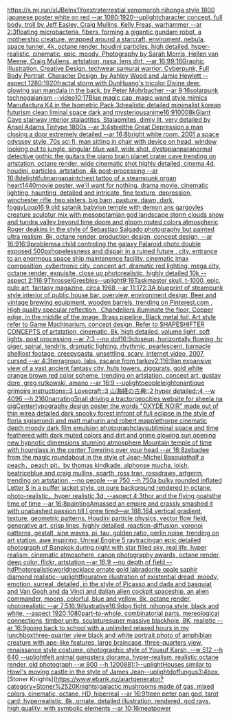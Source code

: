 [<https://s.mj.run/xlJBeInx1Yo>](https://www.ebank.nz/aiartgenerator?category=%3Chttps%3A//s.mj.run/xlJBeInx1Yo%3E)[extraterrestial xenomorph nihonga style 1800 japanese poster white on red --ar 1080:1920](https://www.ebank.nz/aiartgenerator?category=extraterrestial%2520xenomorph%2520nihonga%2520style%25201800%2520japanese%2520poster%2520white%2520on%2520red%2520--ar%25201080%3A1920)[](https://www.ebank.nz/aiartgenerator?category=)[--uplight](https://www.ebank.nz/aiartgenerator?category=--uplight)[character concept, full body, troll by Jeff Easley, Craig Mullins, Kelly Freas, warhammer --ar 2:3](https://www.ebank.nz/aiartgenerator?category=character%2520concept%2C%2520full%2520body%2C%2520troll%2520by%2520Jeff%2520Easley%2C%2520Craig%2520Mullins%2C%2520Kelly%2520Freas%2C%2520warhammer%2520--ar%25202%3A3)[floating microbacteria, fibers, forming a gigantic gundam robot, a mothership creature, wrapped around a starcraft, enviroment, nebula, space tunnel, 4k, octane render, houdini particles, high detailed, hyper-realistic, cinematic, epic, moody, Photography by Sarah Morris, Hellen van Meene, Craig Mullens, artstation, nasa, lens dirt, --ar 16:9](https://www.ebank.nz/aiartgenerator?category=floating%2520microbacteria%2C%2520fibers%2C%2520forming%2520a%2520gigantic%2520gundam%2520robot%2C%2520a%2520mothership%2520creature%2C%2520wrapped%2520around%2520a%2520starcraft%2C%2520enviroment%2C%2520nebula%2C%2520space%2520tunnel%2C%25204k%2C%2520octane%2520render%2C%2520houdini%2520particles%2C%2520high%2520detailed%2C%2520hyper-realistic%2C%2520cinematic%2C%2520epic%2C%2520moody%2C%2520Photography%2520by%2520Sarah%2520Morris%2C%2520Hellen%2520van%2520Meene%2C%2520Craig%2520Mullens%2C%2520artstation%2C%2520nasa%2C%2520lens%2520dirt%2C%2520--ar%252016%3A9)[9:16](https://www.ebank.nz/aiartgenerator?category=9%3A16)[Graphic Illustration, Creative Design, techwear samurai warrior, Cyberpunk, Full Body Portrait, Character Design, by Ashley Wood and Jamie Hewlett --aspect 1280:1920](https://www.ebank.nz/aiartgenerator?category=Graphic%2520Illustration%2C%2520Creative%2520Design%2C%2520techwear%2520samurai%2520warrior%2C%2520Cyberpunk%2C%2520Full%2520Body%2520Portrait%2C%2520Character%2520Design%2C%2520by%2520Ashley%2520Wood%2520and%2520Jamie%2520Hewlett%2520--aspect%25201280%3A1920)[fractal storm with DunHuang's tricolor Divine deer, glowing sun mandala in the back, by Peter Mohrbacher  --ar 9:16](https://www.ebank.nz/aiartgenerator?category=fractal%2520storm%2520with%2520DunHuang%27s%2520tricolor%2520Divine%2520deer%2C%2520glowing%2520sun%2520mandala%2520in%2520the%2520back%2C%2520by%2520Peter%2520Mohrbacher%2520%2520--ar%25209%3A16)[solarpunk technogaianism --video](https://www.ebank.nz/aiartgenerator?category=solarpunk%2520technogaianism%2520--video)[10:17](https://www.ebank.nz/aiartgenerator?category=10%3A17)[Blue magic cap, magic wand,style mimics Manufactura K4 in the Isometric Pack 3d](https://www.ebank.nz/aiartgenerator?category=Blue%2520magic%2520cap%2C%2520magic%2520wand%2Cstyle%2520mimics%2520Manufactura%2520K4%2520in%2520the%2520Isometric%2520Pack%25203d)[realistic detailed minimalist korean futurism clean liminal space dark and mysterious](https://www.ebank.nz/aiartgenerator?category=realistic%2520detailed%2520minimalist%2520korean%2520futurism%2520clean%2520liminal%2520space%2520dark%2520and%2520mysterious)[anime](https://www.ebank.nz/aiartgenerator?category=anime)[16:9](https://www.ebank.nz/aiartgenerator?category=16%3A9)[1000](https://www.ebank.nz/aiartgenerator?category=1000)[8k](https://www.ebank.nz/aiartgenerator?category=8k)[Giant Cave stairway interior stalagtites, Stalagmites, dimly lit,  very detailed by Ansel Adams Tintype 1800s --ar 3:4](https://www.ebank.nz/aiartgenerator?category=Giant%2520Cave%2520stairway%2520interior%2520stalagtites%2C%2520Stalagmites%2C%2520dimly%2520lit%2C%2520%2520very%2520detailed%2520by%2520Ansel%2520Adams%2520Tintype%25201800s%2520--ar%25203%3A4)[steel](https://www.ebank.nz/aiartgenerator?category=steel)[the Great Depression a man closing a door extremely detailed --ar 16:8](https://www.ebank.nz/aiartgenerator?category=the%2520Great%2520Depression%2520a%2520man%2520closing%2520a%2520door%2520extremely%2520detailed%2520--ar%252016%3A8)[bright white room, 2001 a space odyssey style, 70s sci fi, man sitting in chair with device on head, window looking out to jungle, singular blue wall, wide shot, dystopian](https://www.ebank.nz/aiartgenerator?category=bright%2520white%2520room%2C%25202001%2520a%2520space%2520odyssey%2520style%2C%252070s%2520sci%2520fi%2C%2520man%2520sitting%2520in%2520chair%2520with%2520device%2520on%2520head%2C%2520window%2520looking%2520out%2520to%2520jungle%2C%2520singular%2520blue%2520wall%2C%2520wide%2520shot%2C%2520dystopian)[paranormal detective gothic the guitars the piano brain planet crater cave trending on artstation, octane render, wide cinematic shot highly detailed, cinema 4d, houdini, particles, artstation, 4k post-processing --ar 16:8](https://www.ebank.nz/aiartgenerator?category=paranormal%2520detective%2520gothic%2520the%2520guitars%2520the%2520piano%2520brain%2520planet%2520crater%2520cave%2520trending%2520on%2520artstation%2C%2520octane%2520render%2C%2520wide%2520cinematic%2520shot%2520highly%2520detailed%2C%2520cinema%25204d%2C%2520houdini%2C%2520particles%2C%2520artstation%2C%25204k%2520post-processing%2520--ar%252016%3A8)[delightful](https://www.ebank.nz/aiartgenerator?category=delightful)[manga](https://www.ebank.nz/aiartgenerator?category=manga)[paint](https://www.ebank.nz/aiartgenerator?category=paint)[chest tattoo of a steampunk organ heart](https://www.ebank.nz/aiartgenerator?category=chest%2520tattoo%2520of%2520a%2520steampunk%2520organ%2520heart)[1440](https://www.ebank.nz/aiartgenerator?category=1440)[movie poster, we'll want for nothing, drama movie, cinematic lighting, haunting, detailed and intricate, fine texture, depression, winchester rifle, two sisters, big barn, pasture, dawn, dark, foggy](https://www.ebank.nz/aiartgenerator?category=movie%2520poster%2C%2520we%27ll%2520want%2520for%2520nothing%2C%2520drama%2520movie%2C%2520cinematic%2520lighting%2C%2520haunting%2C%2520detailed%2520and%2520intricate%2C%2520fine%2520texture%2C%2520depression%2C%2520winchester%2520rifle%2C%2520two%2520sisters%2C%2520big%2520barn%2C%2520pasture%2C%2520dawn%2C%2520dark%2C%2520foggy)[Loop](https://www.ebank.nz/aiartgenerator?category=Loop)[16:9,](https://www.ebank.nz/aiartgenerator?category=16%3A9%2C)[old satanik babylon temple with demon ans gargoyles creature sculptur mix with mesopotamian god landscape storm clouds snow and tundra valley beyond time doom and gloom muted colors atmospheric Roger deakins in the style of Sebastiao Salgado photography but painted ultra realism, 8k, octane render, production design, concept design, --ar 16:9](https://www.ebank.nz/aiartgenerator?category=old%2520satanik%2520babylon%2520temple%2520with%2520demon%2520ans%2520gargoyles%2520creature%2520sculptur%2520mix%2520with%2520mesopotamian%2520god%2520landscape%2520storm%2520clouds%2520snow%2520and%2520tundra%2520valley%2520beyond%2520time%2520doom%2520and%2520gloom%2520muted%2520colors%2520atmospheric%2520Roger%2520deakins%2520in%2520the%2520style%2520of%2520Sebastiao%2520Salgado%2520photography%2520but%2520painted%2520ultra%2520realism%2C%25208k%2C%2520octane%2520render%2C%2520production%2520design%2C%2520concept%2520design%2C%2520--ar%252016%3A9)[16:9](https://www.ebank.nz/aiartgenerator?category=16%3A9)[problems](https://www.ebank.nz/aiartgenerator?category=problems)[a child controling the galaxy Palaroid photo double exposed 500px](https://www.ebank.nz/aiartgenerator?category=a%2520child%2520controling%2520the%2520galaxy%2520Palaroid%2520photo%2520double%2520exposed%2520500px)[hopelessness and dispair in a ruined future , city, entrance to an enormous space ship maintenence facility,  cinematic imax composition, cybertronic city,  concept art, dramatic red lighting, mega city, octane render, exquisite, close up photorealistic, highly detailed 10k --aspect 2:1](https://www.ebank.nz/aiartgenerator?category=hopelessness%2520and%2520dispair%2520in%2520a%2520ruined%2520future%2520%2C%2520city%2C%2520entrance%2520to%2520an%2520enormous%2520space%2520ship%2520maintenence%2520facility%2C%2520%2520cinematic%2520imax%2520composition%2C%2520cybertronic%2520city%2C%2520%2520concept%2520art%2C%2520dramatic%2520red%2520lighting%2C%2520mega%2520city%2C%2520octane%2520render%2C%2520exquisite%2C%2520close%2520up%2520photorealistic%2C%2520highly%2520detailed%252010k%2520--aspect%25202%3A1)[16:9](https://www.ebank.nz/aiartgenerator?category=16%3A9)[Throssel](https://www.ebank.nz/aiartgenerator?category=Throssel)[Greebles](https://www.ebank.nz/aiartgenerator?category=Greebles)[--uplight](https://www.ebank.nz/aiartgenerator?category=--uplight)[9:16](https://www.ebank.nz/aiartgenerator?category=9%3A16)[Taskmaster skull, t-1000, epic, pulp art, fantasy magazine, circa 1968 --ar 11:17](https://www.ebank.nz/aiartgenerator?category=Taskmaster%2520skull%2C%2520t-1000%2C%2520epic%2C%2520pulp%2520art%2C%2520fantasy%2520magazine%2C%2520circa%25201968%2520--ar%252011%3A17)[2:3](https://www.ebank.nz/aiartgenerator?category=2%3A3)[A blueprint of steampunk style interior of public house bar,  overview, environment  design,  Beer and vintage brewing equipment, wooden barrels,  trending on Pinterest.com  , High quality specular reflection ,  Chandeliers illuminate the floor, Copper  edge, in the middle of the image, Brass pipeline,  Black metal foil,  Art style refer to Game Machinarium.  concept design, Refer to SHAPESHIFTER CONCEPTS  of artstation, cinematic,  8k, high detailed,  volume light,  soft lights,  post processing    --ar 7:3   --no dof](https://www.ebank.nz/aiartgenerator?category=A%2520blueprint%2520of%2520steampunk%2520style%2520interior%2520of%2520public%2520house%2520bar%2C%2520%2520overview%2C%2520environment%2520%2520design%2C%2520%2520Beer%2520and%2520vintage%2520brewing%2520equipment%2C%2520wooden%2520barrels%2C%2520%2520trending%2520on%2520Pinterest.com%2520%2520%2C%2520High%2520quality%2520specular%2520reflection%2520%2C%2520%2520Chandeliers%2520illuminate%2520the%2520floor%2C%2520Copper%2520%2520edge%2C%2520in%2520the%2520middle%2520of%2520the%2520image%2C%2520Brass%2520pipeline%2C%2520%2520Black%2520metal%2520foil%2C%2520%2520Art%2520style%2520refer%2520to%2520Game%2520Machinarium.%2520%2520concept%2520design%2C%2520Refer%2520to%2520SHAPESHIFTER%2520CONCEPTS%2520%2520of%2520artstation%2C%2520cinematic%2C%2520%25208k%2C%2520high%2520detailed%2C%2520%2520volume%2520light%2C%2520%2520soft%2520lights%2C%2520%2520post%2520processing%2520%2520%2520%2520--ar%25207%3A3%2520%2520%2520--no%2520dof)[16:9](https://www.ebank.nz/aiartgenerator?category=16%3A9)[closeup, horizontally flowing, hr giger, spinal, tendrils, dramatic lighting, rhythmic, pearlescent, barnacle shell](https://www.ebank.nz/aiartgenerator?category=closeup%2C%2520horizontally%2520flowing%2C%2520hr%2520giger%2C%2520spinal%2C%2520tendrils%2C%2520dramatic%2520lighting%2C%2520rhythmic%2C%2520pearlescent%2C%2520barnacle%2520shell)[lost footage, creepypasta, unsettling, scary, internet video, 2007, cursed --ar 4:3](https://www.ebank.nz/aiartgenerator?category=lost%2520footage%2C%2520creepypasta%2C%2520unsettling%2C%2520scary%2C%2520internet%2520video%2C%25202007%2C%2520cursed%2520--ar%25204%3A3)[terragroup, labs, escape from tarkov](https://www.ebank.nz/aiartgenerator?category=terragroup%2C%2520labs%2C%2520escape%2520from%2520tarkov)[2:1](https://www.ebank.nz/aiartgenerator?category=2%3A1)[16:9](https://www.ebank.nz/aiartgenerator?category=16%3A9)[an expansive view of a vast ancient fantasy city, huts towers,  ziggurats,  gold white orange brown red color scheme, trending on artstation, concept art, gustav dore, greg rutkowski, amano --ar 16:9 --uplight](https://www.ebank.nz/aiartgenerator?category=an%2520expansive%2520view%2520of%2520a%2520vast%2520ancient%2520fantasy%2520city%2C%2520huts%2520towers%2C%2520%2520ziggurats%2C%2520%2520gold%2520white%2520orange%2520brown%2520red%2520color%2520scheme%2C%2520trending%2520on%2520artstation%2C%2520concept%2520art%2C%2520gustav%2520dore%2C%2520greg%2520rutkowski%2C%2520amano%2520--ar%252016%3A9%2520--uplight)[people](https://www.ebank.nz/aiartgenerator?category=people)[leighton](https://www.ebank.nz/aiartgenerator?category=leighton)[antique grimoire instructions::3 Lovecraft::3 山海経の古典::2 hyper detailed::4 --w 4096 --h 2160](https://www.ebank.nz/aiartgenerator?category=antique%2520grimoire%2520instructions%3A%3A3%2520Lovecraft%3A%3A3%2520%E5%B1%B1%E6%B5%B7%E7%B5%8C%E3%81%AE%E5%8F%A4%E5%85%B8%3A%3A2%2520hyper%2520detailed%3A%3A4%2520--w%25204096%2520--h%25202160)[narrating](https://www.ebank.nz/aiartgenerator?category=narrating)[Snail driving a tractor](https://www.ebank.nz/aiartgenerator?category=Snail%2520driving%2520a%2520tractor)[geocities website for sheela na gig](https://www.ebank.nz/aiartgenerator?category=geocities%2520website%2520for%2520sheela%2520na%2520gig)[Center](https://www.ebank.nz/aiartgenerator?category=Center)[typography design poster the words "OXYDE NOIR" made out of thin wire](https://www.ebank.nz/aiartgenerator?category=typography%2520design%2520poster%2520the%2520words%2520%22OXYDE%2520NOIR%22%2520made%2520out%2520of%2520thin%2520wire)[a detailed dark spooky forest infront of full eclipse in the style of floria sigismondi and matt mahurin and robert mapplethorpe cinematic depth moody dark film emulsion photograph](https://www.ebank.nz/aiartgenerator?category=a%2520detailed%2520dark%2520spooky%2520forest%2520infront%2520of%2520full%2520eclipse%2520in%2520the%2520style%2520of%2520floria%2520sigismondi%2520and%2520matt%2520mahurin%2520and%2520robert%2520mapplethorpe%2520cinematic%2520depth%2520moody%2520dark%2520film%2520emulsion%2520photograph)[clay](https://www.ebank.nz/aiartgenerator?category=clay)[subliminal space and time feathered with dark muted colors and dirt and grime glowing sun opening new hypnotic dimensions stunning atmosphere Mountain temple of time with hourglass in the center Towering over your head --ar 16:8](https://www.ebank.nz/aiartgenerator?category=subliminal%2520space%2520and%2520time%2520feathered%2520with%2520dark%2520muted%2520colors%2520and%2520dirt%2520and%2520grime%2520glowing%2520sun%2520opening%2520new%2520hypnotic%2520dimensions%2520stunning%2520atmosphere%2520Mountain%2520temple%2520of%2520time%2520with%2520hourglass%2520in%2520the%2520center%2520Towering%2520over%2520your%2520head%2520--ar%252016%3A8)[zebadee from the magic roundabout in the style of Jean-Michel Basquiat](https://www.ebank.nz/aiartgenerator?category=zebadee%2520from%2520the%2520magic%2520roundabout%2520in%2520the%2520style%2520of%2520Jean-Michel%2520Basquiat)[half a peach，peach pit，by thomas kindkade, alphonse mucha, loish, beatriceblue and craig mullins, sparth, ross tran, rossdraws, artgerm, trending on artstation, --no people --w 750 --h 750](https://www.ebank.nz/aiartgenerator?category=half%2520a%2520peach%EF%BC%8Cpeach%2520pit%EF%BC%8Cby%2520thomas%2520kindkade%2C%2520alphonse%2520mucha%2C%2520loish%2C%2520beatriceblue%2520and%2520craig%2520mullins%2C%2520sparth%2C%2520ross%2520tran%2C%2520rossdraws%2C%2520artgerm%2C%2520trending%2520on%2520artstation%2C%2520--no%2520people%2520--w%2520750%2520--h%2520750)[a bulky rounded inflated Letter S in a puffer jacket style, on pure background rendered in octane, photo-realistic，hyper realistic,3d, --aspect 4:3](https://www.ebank.nz/aiartgenerator?category=a%2520bulky%2520rounded%2520inflated%2520Letter%2520S%2520in%2520a%2520puffer%2520jacket%2520style%2C%2520on%2520pure%2520background%2520rendered%2520in%2520octane%2C%2520photo-realistic%EF%BC%8Chyper%2520realistic%2C3d%2C%2520--aspect%25204%3A3)[thor and the flying goats](https://www.ebank.nz/aiartgenerator?category=thor%2520and%2520the%2520flying%2520goats)[the time of time --ar 16:8](https://www.ebank.nz/aiartgenerator?category=the%2520time%2520of%2520time%2520--ar%252016%3A8)[painting](https://www.ebank.nz/aiartgenerator?category=painting)[Amassed an empire and crassly smashed it with unabashed passion till I grew tired](https://www.ebank.nz/aiartgenerator?category=Amassed%2520an%2520empire%2520and%2520crassly%2520smashed%2520it%2520with%2520unabashed%2520passion%2520till%2520I%2520grew%2520tired)[—ar 188:164 vertical gradient, texture, geometric patterns, Houdini particle physics, vector flow field, generative art, crisp lines, highly detailed, reaction-diffusion, voronoi patterns, gestalt, sine waves, pi, tau, golden ratio, perlin noise, trending on art station, awe inspiring, Unreal Engine 5 raytracing](https://www.ebank.nz/aiartgenerator?category=%E2%80%94ar%2520188%3A164%2520vertical%2520gradient%2C%2520texture%2C%2520geometric%2520patterns%2C%2520Houdini%2520particle%2520physics%2C%2520vector%2520flow%2520field%2C%2520generative%2520art%2C%2520crisp%2520lines%2C%2520highly%2520detailed%2C%2520reaction-diffusion%2C%2520voronoi%2520patterns%2C%2520gestalt%2C%2520sine%2520waves%2C%2520pi%2C%2520tau%2C%2520golden%2520ratio%2C%2520perlin%2520noise%2C%2520trending%2520on%2520art%2520station%2C%2520awe%2520inspiring%2C%2520Unreal%2520Engine%25205%2520raytracing)[an epic detailed photograph of Bangkok during night with star filled sky, real life, hyper realism, cinematic atmosphere, canon photography awards, octane render, deep color, flickr, artstation --ar 16:9 --no depth of field --hd](https://www.ebank.nz/aiartgenerator?category=an%2520epic%2520detailed%2520photograph%2520of%2520Bangkok%2520during%2520night%2520with%2520star%2520filled%2520sky%2C%2520real%2520life%2C%2520hyper%2520realism%2C%2520cinematic%2520atmosphere%2C%2520canon%2520photography%2520awards%2C%2520octane%2520render%2C%2520deep%2520color%2C%2520flickr%2C%2520artstation%2520--ar%252016%3A9%2520--no%2520depth%2520of%2520field%2520--hd)[Photorealistic](https://www.ebank.nz/aiartgenerator?category=Photorealistic)[world](https://www.ebank.nz/aiartgenerator?category=world)[necklace ornate gold labradorite opale saphir diamond realistic](https://www.ebank.nz/aiartgenerator?category=necklace%2520ornate%2520gold%2520labradorite%2520opale%2520saphir%2520diamond%2520realistic)[--uplight](https://www.ebank.nz/aiartgenerator?category=--uplight)[figurative illustration of existential dread, moody, emotion, surreal, detailed, in the style of Picasso and dada and basquiat and Van Gogh and da Vinci and dali](https://www.ebank.nz/aiartgenerator?category=figurative%2520illustration%2520of%2520existential%2520dread%2C%2520moody%2C%2520emotion%2C%2520surreal%2C%2520detailed%2C%2520in%2520the%2520style%2520of%2520Picasso%2520and%2520dada%2520and%2520basquiat%2520and%2520Van%2520Gogh%2520and%2520da%2520Vinci%2520and%2520dali)[an alien cockpit spaceship, an alien commander, moons, colorful, blue and yellow, 8k, octane render, photorealistic --ar 7:5](https://www.ebank.nz/aiartgenerator?category=an%2520alien%2520cockpit%2520spaceship%2C%2520an%2520alien%2520commander%2C%2520moons%2C%2520colorful%2C%2520blue%2520and%2520yellow%2C%25208k%2C%2520octane%2520render%2C%2520photorealistic%2520--ar%25207%3A5)[16:9](https://www.ebank.nz/aiartgenerator?category=16%3A9)[illustrative](https://www.ebank.nz/aiartgenerator?category=illustrative)[16:9](https://www.ebank.nz/aiartgenerator?category=16%3A9)[dog fight, nihonga style, black and white, --aspect 1920:1080](https://www.ebank.nz/aiartgenerator?category=dog%2520fight%2C%2520nihonga%2520style%2C%2520black%2520and%2520white%2C%2520--aspect%25201920%3A1080)[part-to-whole, combinatorial parts, mereological connections, timber units, sculpture](https://www.ebank.nz/aiartgenerator?category=part-to-whole%2C%2520combinatorial%2520parts%2C%2520mereological%2520connections%2C%2520timber%2520units%2C%2520sculpture)[super massive blackhole, 8K, realistic --ar 16:9](https://www.ebank.nz/aiartgenerator?category=super%2520massive%2520blackhole%2C%25208K%2C%2520realistic%2520--ar%252016%3A9)[going back to school with a unlimited relaxed hours in my lunchbox](https://www.ebank.nz/aiartgenerator?category=going%2520back%2520to%2520school%2520with%2520a%2520unlimited%2520relaxed%2520hours%2520in%2520my%2520lunchbox)[three-quarter view black and white portrait photo of amphibian creature with ape-like features, large braincase, three-quarters view, renaissance style costume, photographic style of Yousuf Karsh, --w 512 --h 640 --uplight](https://www.ebank.nz/aiartgenerator?category=three-quarter%2520view%2520black%2520and%2520white%2520portrait%2520photo%2520of%2520amphibian%2520creature%2520with%2520ape-like%2520features%2C%2520large%2520braincase%2C%2520three-quarters%2520view%2C%2520renaissance%2520style%2520costume%2C%2520photographic%2520style%2520of%2520Yousuf%2520Karsh%2C%2520--w%2520512%2520--h%2520640%2520--uplight)[felt animal gangsters diorama, hyper-realism, realistic octane render, old photograph --w 800 --h 1200](https://www.ebank.nz/aiartgenerator?category=felt%2520animal%2520gangsters%2520diorama%2C%2520hyper-realism%2C%2520realistic%2520octane%2520render%2C%2520old%2520photograph%2520--w%2520800%2520--h%25201200)[88](https://www.ebank.nz/aiartgenerator?category=88)[1:1](https://www.ebank.nz/aiartgenerator?category=1%3A1)[--uplight](https://www.ebank.nz/aiartgenerator?category=--uplight)[Houses similar to Howl's moving castle in the style of James Jean](https://www.ebank.nz/aiartgenerator?category=Houses%2520similar%2520to%2520Howl%27s%2520moving%2520castle%2520in%2520the%2520style%2520of%2520James%2520Jean)[--uplight](https://www.ebank.nz/aiartgenerator?category=--uplight)[dof](https://www.ebank.nz/aiartgenerator?category=dof)[fungus](https://www.ebank.nz/aiartgenerator?category=fungus)[3:4](https://www.ebank.nz/aiartgenerator?category=3%3A4)[box.](https://www.ebank.nz/aiartgenerator?category=box.)[Stoner Knights](https://www.ebank.nz/aiartgenerator?category=Stoner%2520Knights)[galactic mushrooms made of gas, mixed colors, cinematic, octane, HD, hiperreal --ar 16:9](https://www.ebank.nz/aiartgenerator?category=galactic%2520mushrooms%2520made%2520of%2520gas%2C%2520mixed%2520colors%2C%2520cinematic%2C%2520octane%2C%2520HD%2C%2520hiperreal%2520--ar%252016%3A9)[1](https://www.ebank.nz/aiartgenerator?category=1)[teen peter pan god, tarot card; hyperrealistic, 8k, ornate, detailed illustration, rendered, god rays, high quality; with symbolic elements --ar 10:16](https://www.ebank.nz/aiartgenerator?category=teen%2520peter%2520pan%2520god%2C%2520tarot%2520card%3B%2520hyperrealistic%2C%25208k%2C%2520ornate%2C%2520detailed%2520illustration%2C%2520rendered%2C%2520god%2520rays%2C%2520high%2520quality%3B%2520with%2520symbolic%2520elements%2520--ar%252010%3A16)[meat](https://www.ebank.nz/aiartgenerator?category=meat)[power](https://www.ebank.nz/aiartgenerator?category=power)